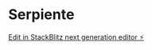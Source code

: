 # Serpiente

[Edit in StackBlitz next generation editor ⚡️](https://stackblitz.com/~/github.com/NChapaM/Serpiente)